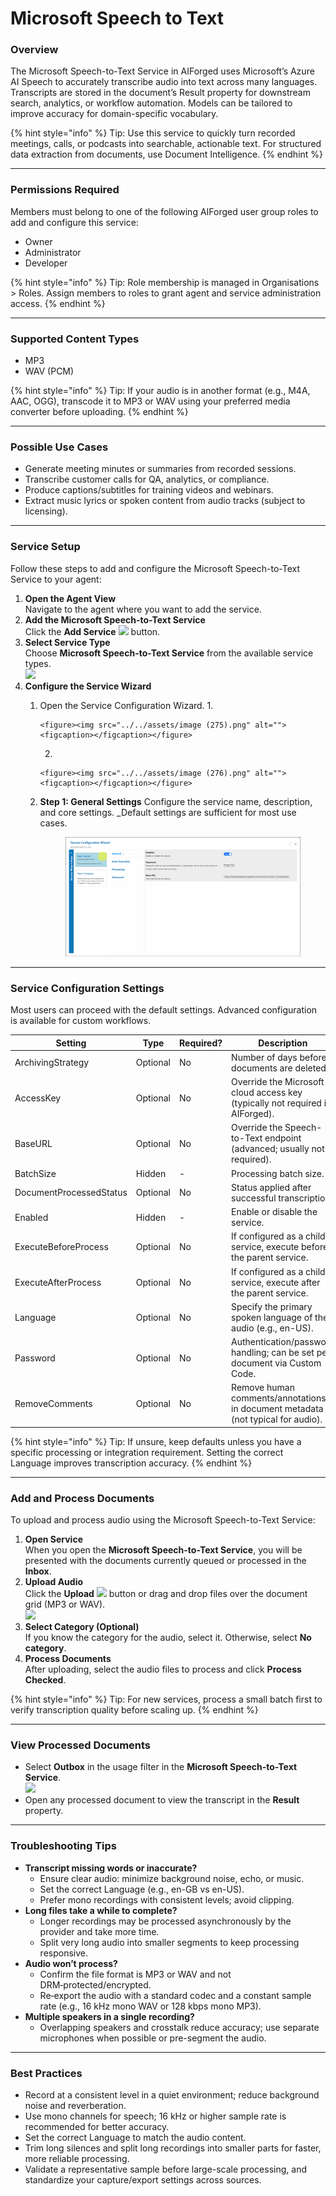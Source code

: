 # Microsoft Speech to Text

### Overview

The Microsoft Speech-to-Text Service in AIForged uses Microsoft’s Azure AI Speech to accurately transcribe audio into text across many languages. Transcripts are stored in the document’s Result property for downstream search, analytics, or workflow automation. Models can be tailored to improve accuracy for domain-specific vocabulary.

{% hint style="info" %}
Tip: Use this service to quickly turn recorded meetings, calls, or podcasts into searchable, actionable text. For structured data extraction from documents, use Document Intelligence.
{% endhint %}

***

### Permissions Required

Members must belong to one of the following AIForged user group roles to add and configure this service:

* Owner
* Administrator
* Developer

{% hint style="info" %}
Tip: Role membership is managed in Organisations > Roles. Assign members to roles to grant agent and service administration access.
{% endhint %}

***

### Supported Content Types

* MP3
* WAV (PCM)

{% hint style="info" %}
Tip: If your audio is in another format (e.g., M4A, AAC, OGG), transcode it to MP3 or WAV using your preferred media converter before uploading.
{% endhint %}

***

### Possible Use Cases

* Generate meeting minutes or summaries from recorded sessions.
* Transcribe customer calls for QA, analytics, or compliance.
* Produce captions/subtitles for training videos and webinars.
* Extract music lyrics or spoken content from audio tracks (subject to licensing).

***

### Service Setup

Follow these steps to add and configure the Microsoft Speech-to-Text Service to your agent:

1. **Open the Agent View**\
   Navigate to the agent where you want to add the service.
2. **Add the Microsoft Speech-to-Text Service**\
   Click the **Add Service** ![](<../../.gitbook/assets/image (129).png>) button.
3. **Select Service Type**\
   Choose **Microsoft Speech-to-Text Service** from the available service types.\
   ![](<../../.gitbook/assets/image (274).png>)
4. **Configure the Service Wizard**
   1. Open the Service Configuration Wizard.
      1.

          <figure><img src="../../assets/image (275).png" alt=""><figcaption></figcaption></figure>
      2.

          <figure><img src="../../assets/image (276).png" alt=""><figcaption></figcaption></figure>
   2.  **Step 1: General Settings** Configure the service name, description, and core settings. \_Default settings are sufficient for most use cases.

       <figure><img src="../../assets/image (277).png" alt=""><figcaption></figcaption></figure>

***

### Service Configuration Settings

Most users can proceed with the default settings. Advanced configuration is available for custom workflows.

| Setting                 | Type     | Required? | Description                                                                     |
| ----------------------- | -------- | --------- | ------------------------------------------------------------------------------- |
| ArchivingStrategy       | Optional | No        | Number of days before documents are deleted.                                    |
| AccessKey               | Optional | No        | Override the Microsoft cloud access key (typically not required in AIForged).   |
| BaseURL                 | Optional | No        | Override the Speech-to-Text endpoint (advanced; usually not required).          |
| BatchSize               | Hidden   | -         | Processing batch size.                                                          |
| DocumentProcessedStatus | Optional | No        | Status applied after successful transcription.                                  |
| Enabled                 | Hidden   | -         | Enable or disable the service.                                                  |
| ExecuteBeforeProcess    | Optional | No        | If configured as a child service, execute before the parent service.            |
| ExecuteAfterProcess     | Optional | No        | If configured as a child service, execute after the parent service.             |
| Language                | Optional | No        | Specify the primary spoken language of the audio (e.g., en-US).                 |
| Password                | Optional | No        | Authentication/password handling; can be set per document via Custom Code.      |
| RemoveComments          | Optional | No        | Remove human comments/annotations in document metadata (not typical for audio). |

{% hint style="info" %}
Tip: If unsure, keep defaults unless you have a specific processing or integration requirement. Setting the correct Language improves transcription accuracy.
{% endhint %}

***

### Add and Process Documents

To upload and process audio using the Microsoft Speech-to-Text Service:

1. **Open Service**\
   When you open the **Microsoft Speech-to-Text Service**, you will be presented with the documents currently queued or processed in the **Inbox**.
2. **Upload Audio**\
   Click the **Upload** ![](<../../.gitbook/assets/image (13) (1).png>) button or drag and drop files over the document grid (MP3 or WAV).\
   ![](<../../.gitbook/assets/image (278).png>)
3. **Select Category (Optional)**\
   If you know the category for the audio, select it. Otherwise, select **No category**.
4. **Process Documents**\
   After uploading, select the audio files to process and click **Process Checked**.

{% hint style="info" %}
Tip: For new services, process a small batch first to verify transcription quality before scaling up.
{% endhint %}

***

### View Processed Documents

* Select **Outbox** in the usage filter in the **Microsoft Speech-to-Text Service**.\
  ![](<../../.gitbook/assets/image (51).png>)
* Open any processed document to view the transcript in the **Result** property.

***

### Troubleshooting Tips

* **Transcript missing words or inaccurate?**
  * Ensure clear audio: minimize background noise, echo, or music.
  * Set the correct Language (e.g., en-GB vs en-US).
  * Prefer mono recordings with consistent levels; avoid clipping.
* **Long files take a while to complete?**
  * Longer recordings may be processed asynchronously by the provider and take more time.
  * Split very long audio into smaller segments to keep processing responsive.
* **Audio won’t process?**
  * Confirm the file format is MP3 or WAV and not DRM‑protected/encrypted.
  * Re‑export the audio with a standard codec and a constant sample rate (e.g., 16 kHz mono WAV or 128 kbps mono MP3).
* **Multiple speakers in a single recording?**
  * Overlapping speakers and crosstalk reduce accuracy; use separate microphones when possible or pre-segment the audio.

***

### Best Practices

* Record at a consistent level in a quiet environment; reduce background noise and reverberation.
* Use mono channels for speech; 16 kHz or higher sample rate is recommended for better accuracy.
* Set the correct Language to match the audio content.
* Trim long silences and split long recordings into smaller parts for faster, more reliable processing.
* Validate a representative sample before large-scale processing, and standardize your capture/export settings across sources.

